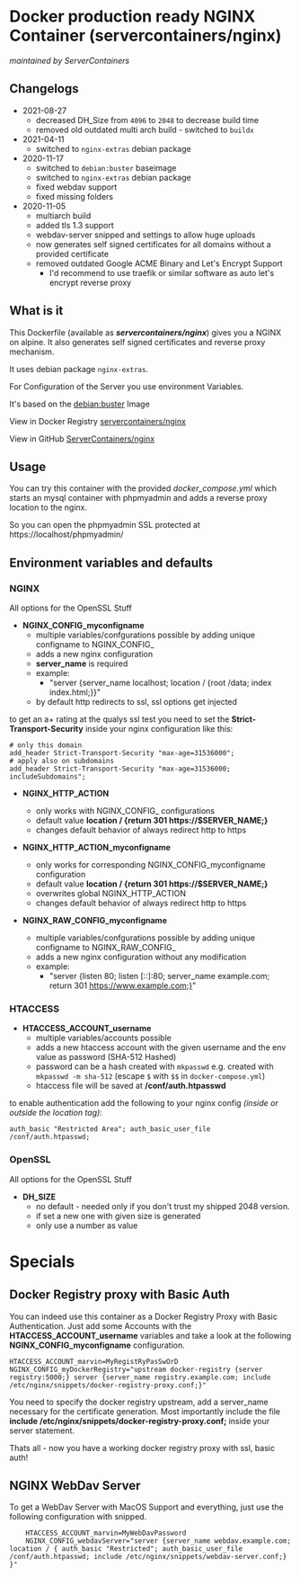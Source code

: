 # Docker production ready NGINX Container (servercontainers/nginx)
_maintained by ServerContainers_

## Changelogs

* 2021-08-27
    * decreased DH\_Size from `4096` to `2048` to decrease build time
    * removed old outdated multi arch build - switched to `buildx`
* 2021-04-11
    * switched to `nginx-extras` debian package
* 2020-11-17
    * switched to `debian:buster` baseimage
    * switched to `nginx-extras` debian package
    * fixed webdav support
    * fixed missing folders
* 2020-11-05
    * multiarch build
    * added tls 1.3 support
    * webdav-server snipped and settings to allow huge uploads
    * now generates self signed certificates for all domains without a provided certificate
    * removed outdated Google ACME Binary and Let's Encrypt Support
        * I'd recommend to use traefik or similar software as auto let's encrypt reverse proxy

## What is it

This Dockerfile (available as ___servercontainers/nginx___) gives you a NGINX on alpine. It also generates self signed certificates and reverse proxy mechanism.

It uses debian package `nginx-extras`.

For Configuration of the Server you use environment Variables.

It's based on the [debian:buster](https://registry.hub.docker.com/_/debian:buster/) Image

View in Docker Registry [servercontainers/nginx](https://registry.hub.docker.com/u/servercontainers/nginx/)

View in GitHub [ServerContainers/nginx](https://github.com/ServerContainers/nginx)

## Usage

You can try this container with the provided _docker\_compose.yml_ which starts an mysql container with phpmyadmin
and adds a reverse proxy location to the nginx.

So you can open the phpmyadmin SSL protected at https://localhost/phpmyadmin/

## Environment variables and defaults

### NGINX

All options for the OpenSSL Stuff

* __NGINX\_CONFIG\_myconfigname__
    * multiple variables/confgurations possible by adding unique configname to NGINX_CONFIG_
    * adds a new nginx configuration
    * __server\_name__ is required
    * example:
        * "server {server_name localhost; location / {root /data; index index.html;}}"
    * by default http redirects to ssl, ssl options get injected

to get an a+ rating at the qualys ssl test you need to set the __Strict-Transport-Security__
inside your nginx configuration like this:

    # only this domain
    add_header Strict-Transport-Security "max-age=31536000";
    # apply also on subdomains
    add_header Strict-Transport-Security "max-age=31536000; includeSubdomains";

* __NGINX\_HTTP\_ACTION__
    * only works with NGINX\_CONFIG\_ configurations
    * default value __location / {return 301 https://$SERVER_NAME;}__
    * changes default behavior of always redirect http to https

* __NGINX\_HTTP\_ACTION\_myconfigname__
    * only works for corresponding NGINX\_CONFIG\_myconfigname configuration
    * default value __location / {return 301 https://$SERVER_NAME;}__
    * overwrites global NGINX\_HTTP\_ACTION
    * changes default behavior of always redirect http to https

* __NGINX\_RAW\_CONFIG\_myconfigname__
    * multiple variables/confgurations possible by adding unique configname to NGINX_RAW_CONFIG_
    * adds a new nginx configuration without any modification
    * example:
        * "server {listen 80; listen [::]:80; server_name example.com; return 301 https://www.example.com;}"

### HTACCESS

* __HTACCESS\_ACCOUNT\_username__
    * multiple variables/accounts possible
    * adds a new htaccess account with the given username and the env value as password (SHA-512 Hashed)
    * password can be a hash created with `mkpasswd` e.g. created with `mkpasswd -m sha-512` (escape `$` with `$$` in `docker-compose.yml`)
    * htaccess file will be saved at __/conf/auth.htpasswd__

to enable authentication add the following to your nginx config _(inside or outside the location tag)_:

    auth_basic "Restricted Area"; auth_basic_user_file /conf/auth.htpasswd;

### OpenSSL

All options for the OpenSSL Stuff

* __DH\_SIZE__
    * no default - needed only if you don't trust my shipped 2048 version.
    * if set a new one with given size is generated
    * only use a number as value

# Specials

## Docker Registry proxy with Basic Auth

You can indeed use this container as a Docker Registry Proxy with Basic Authentication.
Just add some Accounts with the __HTACCESS\_ACCOUNT\_username__ variables and take a look at the following __NGINX\_CONFIG\_myconfigname__ configuration.

    HTACCESS_ACCOUNT_marvin=MyRegistRyPasSwOrD
    NGINX_CONFIG_myDockerRegistry="upstream docker-registry {server registry:5000;} server {server_name registry.example.com; include /etc/nginx/snippets/docker-registry-proxy.conf;}"

You need to specify the docker registry upstream, add a server_name necessary for the certificate generation.
Most importantly include the file __include /etc/nginx/snippets/docker-registry-proxy.conf;__ inside your server statement.

Thats all - now you have a working docker registry proxy with ssl, basic auth!

## NGINX WebDav Server

To get a WebDav Server with MacOS Support and everything, just use the following configuration with snipped.

```
    HTACCESS_ACCOUNT_marvin=MyWebDavPassword
    NGINX_CONFIG_webdavServer="server {server_name webdav.example.com; location / { auth_basic "Restricted"; auth_basic_user_file /conf/auth.htpasswd; include /etc/nginx/snippets/webdav-server.conf;} }"
```

